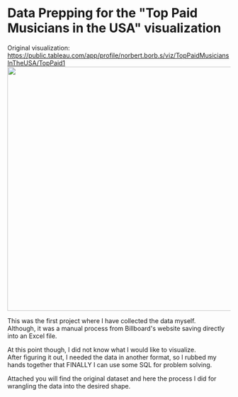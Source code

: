# Data Prepping for the "Top Paid Musicians in the USA" visualization

Original visualization: https://public.tableau.com/app/profile/norbert.borb.s/viz/TopPaidMusiciansInTheUSA/TopPaid1
<img src="https://user-images.githubusercontent.com/96722899/148366715-48ed0a34-43b7-4b1a-ad07-b75b6337712b.png" width="800" height="550">

This was the first project where I have collected the data myself.  
Although, it was a manual process from Billboard's website saving directly into an Excel file.  

At this point though, I did not know what I would like to visualize.  
After figuring it out, I needed the data in another format, so I rubbed my hands together that FINALLY I can use some SQL for problem solving.

Attached you will find the original dataset and here the process I did for wrangling the data into the desired shape.
